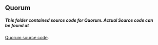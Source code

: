 ## Quorum
##### This folder contained source code for Quorum. Actual Source code can be found at 
[Quorum source code](https://bitbucket.org/stefika/quorum-language/src/master/).
